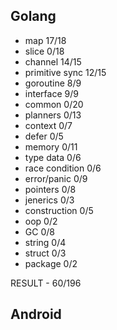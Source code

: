 ## Golang

- map 17/18
- slice 0/18
- channel 14/15
- primitive sync 12/15
- goroutine 8/9
- interface 9/9
- common 0/20
- planners 0/13
- context 0/7
- defer 0/5
- memory 0/11
- type data 0/6
- race condition 0/6
- error/panic 0/9
- pointers 0/8
- jenerics 0/3
- construction 0/5
- oop 0/2
- GC 0/8
- string 0/4
- struct 0/3
- package 0/2

RESULT - 60/196

## Android